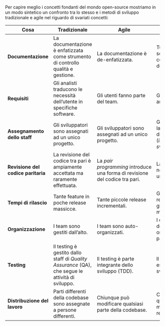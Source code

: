 Per capire meglio i concetti fondanti del mondo open-source mostriamo in un modo sintetico un confronto tra lo stesso e i metodi di sviluppo tradizionale e agile nel riguardo di svariati concetti:

|Cosa|Tradizionale|Agile|Open source|
|---|---|---|---|
|**Documentazione**|La documentazione è enfatizzata come strumento di controllo qualità e gestione.|La documentazione è de-enfatizzata.|Tutti i manufatti di sviluppo sono disponibili a chiunque, compresi il codice e la documentazione.|
|**Requisiti**|Gli analisti traducono le necessità dell’utente in specifiche software.|Gli utenti fanno parte del team.|Gli sviluppatori spesso sono anche gli utenti.|
|**Assegnamento dello staff**|Gli sviluppatori sono assegnati ad un unico progetto.|Gli sviluppatori sono assegnati ad un unico progetto.|Gli sviluppatori tipicamente lavorano su più progetti con diversi livelli di partecipazione (_impossibile pianificare lo sviluppo_).|
|**Revisione del codice paritaria**|La revisione del codice tra pari è ampiamente accettata ma raramente effettuata.|La _pair programming_ introduce una forma di revisione del codice tra pari.|La revisione del codice è una necessità ed è praticata quasi universalmente.|
|**Tempi di rilascio**|Tante feature in poche release massicce.|Tante piccole release incrementali.|Gerarchia dei tipi di release: _nightly_ (compilazione giornaliera dal branch master), _development_ e _stable_.|
|**Organizzazione**|I team sono gestiti dall’alto.|I team sono auto-organizzati.|I contributori individuali decidono per sé come organizzare la propria partecipazione.|
|**Testing**|Il testing è gestito dallo staff di _Quality Assurance_ (QA), che segue le attività di sviluppo.|Il testing è parte integrante dello sviluppo (TDD).|Il testing e la QA possono essere svolti da tutti gli sviluppatori.|
|**Distribuzione del lavoro**|Parti differenti della codebase sono assegnate a persone differenti.|Chiunque può modificare qualsiasi parte della codebase.|Chiunque può modificare qualsiasi parte della codebase, ma solo i _committer_ possono rendere ufficiali le modifiche.|